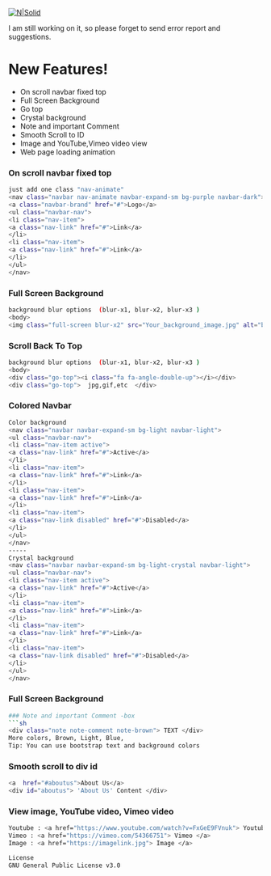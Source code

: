 
[![N|Solid](https://irfanahmed.net.pk/images/bootstrap.png)](https://irfanahmed.net.pk/)

I am still working on it, so please forget to send error report and suggestions.

# New Features!

- On scroll navbar fixed top
- Full Screen Background
- Go top
- Crystal background
- Note and important Comment
- Smooth Scroll to ID
- Image and YouTube,Vimeo video view
- Web page loading animation

### On scroll navbar fixed top
```sh
just add one class "nav-animate"
<nav class="navbar nav-animate navbar-expand-sm bg-purple navbar-dark">
<a class="navbar-brand" href="#">Logo</a>
<ul class="navbar-nav">
<li class="nav-item">
<a class="nav-link" href="#">Link</a>
</li>
<li class="nav-item">
<a class="nav-link" href="#">Link</a>
</li>
</ul>
</nav>
```
### Full Screen Background
```sh
background blur options  (blur-x1, blur-x2, blur-x3 )
<body>
<img class="full-screen blur-x2" src="Your_background_image.jpg" alt="background image">
```
### Scroll Back To Top
```sh
background blur options  (blur-x1, blur-x2, blur-x3 )
<body>
<div class="go-top"><i class="fa fa-angle-double-up"></i></div>
<div class="go-top">  jpg,gif,etc  </div>
```
### Colored Navbar
```sh
Color background
<nav class="navbar navbar-expand-sm bg-light navbar-light">
<ul class="navbar-nav">
<li class="nav-item active">
<a class="nav-link" href="#">Active</a>
</li>
<li class="nav-item">
<a class="nav-link" href="#">Link</a>
</li>
<li class="nav-item">
<a class="nav-link" href="#">Link</a>
</li>
<li class="nav-item">
<a class="nav-link disabled" href="#">Disabled</a>
</li>
</ul>
</nav>
-----
Crystal background
<nav class="navbar navbar-expand-sm bg-light-crystal navbar-light">
<ul class="navbar-nav">
<li class="nav-item active">
<a class="nav-link" href="#">Active</a>
</li>
<li class="nav-item">
<a class="nav-link" href="#">Link</a>
</li>
<li class="nav-item">
<a class="nav-link" href="#">Link</a>
</li>
<li class="nav-item">
<a class="nav-link disabled" href="#">Disabled</a>
</li>
</ul>
</nav>
```
### Full Screen Background
```sh
### Note and important Comment -box
```sh
<div class="note note-comment note-brown"> TEXT </div>
More colors, Brown, Light, Blue, 
Tip: You can use bootstrap text and background colors
```
### Smooth scroll to div id 
```sh
<a  href="#aboutus">About Us</a>
<div id="aboutus"> 'About Us' Content </div>
```
### View image, YouTube video, Vimeo video
```sh
Youtube : <a href="https://www.youtube.com/watch?v=FxGeE9FVnuk"> Youtube </a>
Vimeo : <a href="https://vimeo.com/54366751"> Vimeo </a>
Image : <a href="https://imagelink.jpg"> Image </a>
```
```sh
License
GNU General Public License v3.0
```
